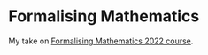 # Formalising Mathematics

My take on [Formalising Mathematics 2022 course](https://github.com/ImperialCollegeLondon/formalising-mathematics-2022/tree/cd701a00847f7875a3c1e0a5bebb4d0471a6b5a7).
